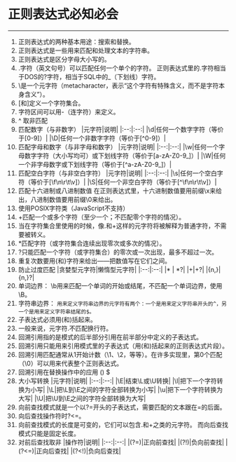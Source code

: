 # 正则表达式必知必会

---

1. 正则表达式的两种基本用途：搜索和替换。
2. 正则表达式是一些用来匹配和处理文本的字符串。
3. 正则表达式是区分字母大小写的。
4. .字符（英文句号）可以匹配任何一个单个的字符。
正则表达式里的.字符相当于DOS的?字符，相当于SQL中的_（下划线）字符。
5. \是一个元字符（metacharacter，表示“这个字符有特殊含义，而不是字符本身含义”）。
6. [和]定义一个字符集合。
7. 字符区间可以用-（连字符）来定义。
8. ^ 取非匹配
9. 匹配数字（与非数字）
|元字符|说明|
|:--:|:--:|
|\d|任何一个数字字符（等价于[0-9]）|
|\D|任何一个非数字字符（等价于[^0-9]）|
10. 匹配字母和数字（与非字母和数字）
|元字符|说明|
|:--:|:--:|
|\w|任何一个字母数字字符（大小写均可）或下划线字符（等价于[a-zA-Z0-9_]）|
|\W|任何一个非字母数字或下划线字符（等价于[^a-zA-Z0-9_]）|
11. 匹配空白字符（与非空白字符）
|元字符|说明|
|:--:|:--:|
|\s|任何一个空白字符（等价于[\f\n\r\t\v]）|
|\S|任何一个非空白字符（等价于[^\f\n\r\t\v]）|
12. 匹配十六进制或八进制数值
在正则表达式里，十六进制数值要用前缀\x来给出，八进制数值要用前缀\0来给出。
13. 使用POSIX字符类（JavaScript不支持）
14. +匹配一个或多个字符（至少一个；不匹配零个字符的情况）。
15. 当在字符集合里使用的时候，像.和+这样的元字符将被解释为普通字符，不需要被转义。
16. *匹配字符（或字符集合连续出现零次或多次的情况）。
17. ?只能匹配一个字符（或字符集合）的零次或一次出现，最多不超过一次。
18. 重复次数要用{和}字符来给出——把数值写在它们之间。
19. 防止过度匹配
|贪婪型元字符|懒惰型元字符|
|:--:|:--:|
|* | *?|
|+|+?|
|{n,}|{n,}?|
20. 单词边界：
\b用来匹配一个单词的开始或结尾，不匹配一个单词边界，使用\B。
21. 字符串边界：
`用来定义字符串边界的元字符有两个：一个是用来定义字符串开头的^，另一个是用来定义字符串结尾的$。`
22. 子表达式必须用(和)括起来。
23. 一般来说，元字符.不匹配换行符。
24. 回溯引用指的是模式的后半部分引用在前半部分中定义的子表达式。
25. 回溯引用只能用来引用模式里的子表达式（用(和)括起来的正则表达式片段）。
26. 回溯引用匹配通常从1开始计数（\1、\2，等等）。在许多实现里，第0个匹配（\0）可以用来代表整个正则表达式。
27. 回溯引用在替换操作中的应用
() $
28. 大小写转换
|元字符|说明|
|:--:|:--:|
|\E|结束\L或\U转换|
|\l|把下一个字符转换为小写|
|\L|把\L到\E之间的字符全部转换为小写|
|\u|把下一个字符转换为大写|
|\U|把\U到\E之间的字符全部转换为大写|
29. 向前查找模式就是一个以?=开头的子表达式，需要匹配的文本跟在=的后面。
30. 向后查找操作符时?<=。
31. 向前查找模式的长度是可变的，它们可以包含.和+之类的元字符。
而向后查找模式只能是固定长度。
32. 对前后查找取非
|操作符|说明|
|:--:|:--:|
|(?=)|正向前查找|
|(?!)|负向前查找|
|(?<=)|正向后查找|
|(?<!)|负向后查找|






